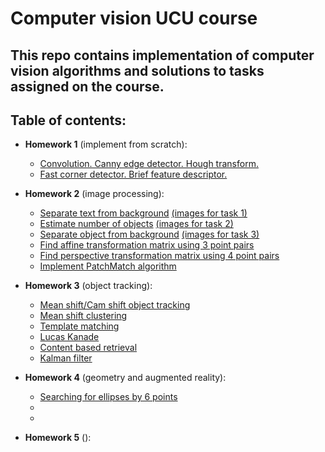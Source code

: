 # Computer vision UCU course

## This repo contains implementation of computer vision algorithms and solutions to tasks assigned on the course.

## Table of contents:

- **Homework 1** (implement from scratch):
    - [Convolution. Canny edge detector. Hough transform.](./homework1/HoughSpace.ipynb)
    - [Fast corner detector. Brief feature descriptor.](./homework1/Fast&Brief.ipynb)
    
- **Homework 2** (image processing):
    - [Separate text from background](./homework2/separate_text_from_background.ipynb) [(images for task 1)](./homework2/tnotes/)
    - [Estimate number of objects](./homework2/estimate_number_of_objects.ipynb) [(images for task 2)](./homework2/count/)
    - [Separate object from background](./homework2/separate_object_from_background.ipynb) [(images for task 3)](./homework2/object/)
    - [Find affine transformation matrix using 3 point pairs](./homework2/affine_transform.ipynb)
    - [Find perspective transformation matrix using 4 point pairs](./homework2/perspective_transform.ipynb)
    - [Implement PatchMatch algorithm](./homework2/patch-match.ipynb)

- **Homework 3** (object tracking):
    - [Mean shift/Cam shift object tracking](./homework3/mean_shift/mean-shift-tracking.ipynb)
    - [Mean shift clustering](./homework3/mean_shift/mean-shift-clustering.ipynb)
    - [Template matching](./homework3/lucas_kanade/template_matching.ipynb)
    - [Lucas Kanade](./homework3/lucas_kanade/lucas-kanade-tracking.ipynb)
    - [Content based retrieval](./homework3/image_retrieval/content-based-image-retrieval.ipynb)
    - [Kalman filter](./homework3/kalman_filter/)

- **Homework 4** (geometry and augmented reality):
    - [Searching for ellipses by 6 points](./homework4/find_ellipses_colab.ipynb)
    -
    -
    
- **Homework 5** ():
